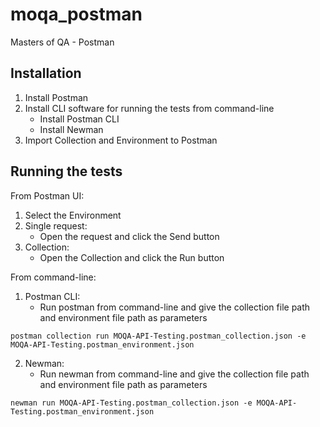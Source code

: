 # moqa_postman
Masters of QA - Postman

## Installation

1. Install Postman
2. Install CLI software for running the tests from command-line
    - Install Postman CLI
    - Install Newman
3. Import Collection and Environment to Postman

## Running the tests

From Postman UI:
1. Select the Environment
2. Single request:
    - Open the request and click the Send button
3. Collection:
    - Open the Collection and click the Run button

From command-line:
1. Postman CLI:
    - Run postman from command-line and give the collection file path and environment file path as parameters
``` shell
postman collection run MOQA-API-Testing.postman_collection.json -e MOQA-API-Testing.postman_environment.json
```
2. Newman:
    - Run newman from command-line and give the collection file path and environment file path as parameters
``` shell
newman run MOQA-API-Testing.postman_collection.json -e MOQA-API-Testing.postman_environment.json
```
